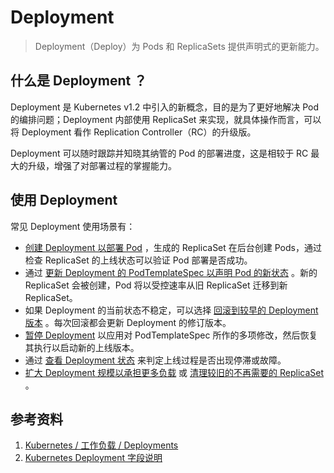 # Deployment

> Deployment（Deploy）为 Pods 和 ReplicaSets 提供声明式的更新能力。

## 什么是 Deployment ？

Deployment 是 Kubernetes v1.2 中引入的新概念，目的是为了更好地解决 Pod 的编排问题；Deployment 内部使用 ReplicaSet 来实现，就具体操作而言，可以将 Deployment 看作 Replication Controller（RC）的升级版。

Deployment 可以随时跟踪并知晓其纳管的 Pod 的部署进度，这是相较于 RC 最大的升级，增强了对部署过程的掌握能力。

## 使用 Deployment

常见 Deployment 使用场景有：

- [创建 Deployment 以部署 Pod](https://kubernetes.io/zh/docs/concepts/workloads/controllers/deployment/#creating-a-deployment) ，生成的 ReplicaSet 在后台创建 Pods，通过检查 ReplicaSet 的上线状态可以验证 Pod 部署是否成功。
- 通过 [更新 Deployment 的 PodTemplateSpec 以声明 Pod 的新状态](https://kubernetes.io/zh/docs/concepts/workloads/controllers/deployment/#updating-a-deployment) 。新的 ReplicaSet 会被创建，Pod 将以受控速率从旧 ReplicaSet 迁移到新 ReplicaSet。
- 如果 Deployment 的当前状态不稳定，可以选择 [回滚到较早的 Deployment 版本](https://kubernetes.io/zh/docs/concepts/workloads/controllers/deployment/#rolling-back-a-deployment) 。每次回滚都会更新 Deployment 的修订版本。
- [暂停 Deployment](https://kubernetes.io/zh/docs/concepts/workloads/controllers/deployment/#pausing-and-resuming-a-deployment) 以应用对 PodTemplateSpec 所作的多项修改，然后恢复其执行以启动新的上线版本。
- 通过 [查看 Deployment 状态](https://kubernetes.io/zh/docs/concepts/workloads/controllers/deployment/#deployment-status) 来判定上线过程是否出现停滞或故障。
- [扩大 Deployment 规模以承担更多负载](https://kubernetes.io/zh/docs/concepts/workloads/controllers/deployment/#scaling-a-deployment) 或 [清理较旧的不再需要的 ReplicaSet](https://kubernetes.io/zh/docs/concepts/workloads/controllers/deployment/#clean-up-policy) 。

## 参考资料

1. [Kubernetes / 工作负载 / Deployments](https://kubernetes.io/zh/docs/concepts/workloads/controllers/deployment/)
2. [Kubernetes Deployment 字段说明](https://kubernetes.io/docs/reference/generated/kubernetes-api/v1.21/#deployment-v1-apps)
